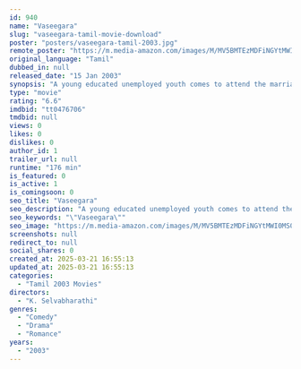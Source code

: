 ```yaml
---
id: 940
name: "Vaseegara"
slug: "vaseegara-tamil-movie-download"
poster: "posters/vaseegara-tamil-2003.jpg"
remote_poster: "https://m.media-amazon.com/images/M/MV5BMTEzMDFiNGYtMWI0MS00NWYyLWI2NTAtYjBkZDRlZTQxNjEyXkEyXkFqcGdeQXVyMTY1MzAyNjU4._V1_SX300.jpg"
original_language: "Tamil"
dubbed_in: null
released_date: "15 Jan 2003"
synopsis: "A young educated unemployed youth comes to attend the marriage of his Father's close friend's daughter. He ultimately makes her to fall in love with him and Marries her at the end."
type: "movie"
rating: "6.6"
imdbid: "tt0476706"
tmdbid: null
views: 0
likes: 0
dislikes: 0
author_id: 1
trailer_url: null
runtime: "176 min"
is_featured: 0
is_active: 1
is_comingsoon: 0
seo_title: "Vaseegara"
seo_description: "A young educated unemployed youth comes to attend the marriage of his Father's close friend's daughter. He ultimately makes her to fall in love with him and Marries her at the end."
seo_keywords: "\"Vaseegara\""
seo_image: "https://m.media-amazon.com/images/M/MV5BMTEzMDFiNGYtMWI0MS00NWYyLWI2NTAtYjBkZDRlZTQxNjEyXkEyXkFqcGdeQXVyMTY1MzAyNjU4._V1_SX300.jpg"
screenshots: null
redirect_to: null
social_shares: 0
created_at: 2025-03-21 16:55:13
updated_at: 2025-03-21 16:55:13
categories:
  - "Tamil 2003 Movies"
directors:
  - "K. Selvabharathi"
genres:
  - "Comedy"
  - "Drama"
  - "Romance"
years:
  - "2003"
---
```

